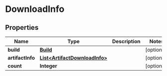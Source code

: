 
# DownloadInfo

## Properties
Name | Type | Description | Notes
------------ | ------------- | ------------- | -------------
**build** | [**Build**](Build.md) |  |  [optional]
**artifactInfo** | [**List&lt;ArtifactDownloadInfo&gt;**](ArtifactDownloadInfo.md) |  |  [optional]
**count** | **Integer** |  |  [optional]



